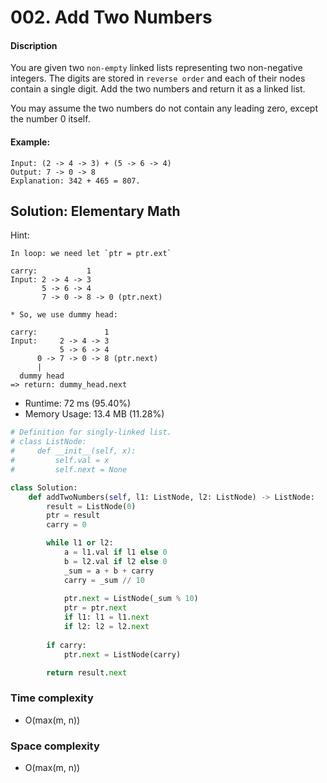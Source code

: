 # 002. Add Two Numbers

#### Discription

You are given two `non-empty` linked lists representing two non-negative integers. The digits are stored in `reverse order` and each of their nodes contain a single digit. Add the two numbers and return it as a linked list.

You may assume the two numbers do not contain any leading zero, except the number 0 itself.

#### Example:

```
Input: (2 -> 4 -> 3) + (5 -> 6 -> 4)
Output: 7 -> 0 -> 8
Explanation: 342 + 465 = 807.
```

## Solution: Elementary Math

Hint: 

```
In loop: we need let `ptr = ptr.ext`

carry:           1
Input: 2 -> 4 -> 3
       5 -> 6 -> 4
       7 -> 0 -> 8 -> 0 (ptr.next)

* So, we use dummy head:

carry:               1
Input:     2 -> 4 -> 3
           5 -> 6 -> 4
      0 -> 7 -> 0 -> 8 (ptr.next)
      |
  dummy head
=> return: dummy_head.next
```

- Runtime: 72 ms (95.40%)
- Memory Usage: 13.4 MB (11.28%)

```python
# Definition for singly-linked list.
# class ListNode:
#     def __init__(self, x):
#         self.val = x
#         self.next = None

class Solution:
    def addTwoNumbers(self, l1: ListNode, l2: ListNode) -> ListNode:
        result = ListNode(0)
        ptr = result
        carry = 0

        while l1 or l2:
            a = l1.val if l1 else 0
            b = l2.val if l2 else 0
            _sum = a + b + carry
            carry = _sum // 10
            
            ptr.next = ListNode(_sum % 10)
            ptr = ptr.next
            if l1: l1 = l1.next
            if l2: l2 = l2.next
        
        if carry:
            ptr.next = ListNode(carry)

        return result.next
```

### Time complexity

- O(max(m, n))

### Space complexity

- O(max(m, n)) 
